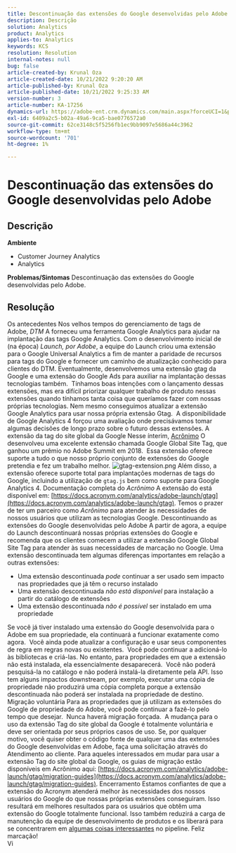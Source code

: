 ```yaml
---
title: Descontinuação das extensões do Google desenvolvidas pelo Adobe
description: Descrição
solution: Analytics
product: Analytics
applies-to: Analytics
keywords: KCS
resolution: Resolution
internal-notes: null
bug: false
article-created-by: Krunal Oza
article-created-date: 10/21/2022 9:20:20 AM
article-published-by: Krunal Oza
article-published-date: 10/21/2022 9:25:33 AM
version-number: 3
article-number: KA-17256
dynamics-url: https://adobe-ent.crm.dynamics.com/main.aspx?forceUCI=1&pagetype=entityrecord&etn=knowledgearticle&id=98c25394-2151-ed11-bba2-0022480867fb
exl-id: 6409a2c5-b02a-49a6-9ca5-bae0776572a0
source-git-commit: 62ce3148c5f5256fb1ec9bb9097e5686a44c3962
workflow-type: tm+mt
source-wordcount: '701'
ht-degree: 1%

---
```


# Descontinuação das extensões do Google desenvolvidas pelo Adobe

## Descrição

<b>Ambiente</b>
- Customer Journey Analytics
- Analytics



<b>Problemas/Sintomas</b>
Descontinuação das extensões do Google desenvolvidas pelo Adobe.


## Resolução

Os antecedentes Nos velhos tempos do gerenciamento de tags de Adobe, *DTM* A forneceu uma ferramenta Google Analytics para ajudar na implantação das tags Google Analytics.
Com o desenvolvimento inicial de (na época) *Launch, por Adobe*, a equipe do Launch criou uma extensão para o Google Universal Analytics a fim de manter a paridade de recursos para tags do Google e fornecer um caminho de atualização conhecido para clientes do DTM.
Eventualmente, desenvolvemos uma extensão gtag da Google e uma extensão do Google Ads para auxiliar na implantação dessas tecnologias também.  Tínhamos boas intenções com o lançamento dessas extensões, mas era difícil priorizar qualquer trabalho de produto nessas extensões quando tínhamos tanta coisa que queríamos fazer com nossas próprias tecnologias. Nem mesmo conseguimos atualizar a extensão Google Analytics para usar nossa própria extensão Gtag. 
A disponibilidade de Google Analytics 4 forçou uma avaliação onde precisávamos tomar algumas decisões de longo prazo sobre o futuro dessas extensões.
A extensão da tag do site global da Google Nesse ínterim, [Acrônimo](https://www.acronym.com/) O desenvolveu uma excelente extensão chamada Google Global Site Tag, que ganhou um prêmio no Adobe Summit em 2018.  Essa extensão oferece suporte a tudo o que nosso próprio conjunto de extensões do Google pretendia e fez um trabalho melhor.
![gtag-extension.png](https://experienceleaguecommunities.adobe.com/t5/image/serverpage/image-id/32446iD3F68A3559E15F49/image-size/large?v=v2&amp;amp;px=999 "gtag-extension.png")
Além disso, a extensão oferece suporte total para implantações modernas de tags do Google, incluindo a utilização de `gtag.js` bem como suporte para Google Analytics 4.
Documentação completa do *Acrônimo* A extensão do está disponível em: [https://docs.acronym.com/analytics/adobe-launch/gtag](https://docs.acronym.com/analytics/adobe-launch/gtag).
Temos o prazer de ter um parceiro como *Acrônimo* para atender às necessidades de nossos usuários que utilizam as tecnologias Google.
Descontinuando as extensões do Google desenvolvidas pelo Adobe A partir de agora, a equipe do Launch descontinuará nossas próprias extensões do Google e recomenda que os clientes comecem a utilizar a extensão Google Global Site Tag para atender às suas necessidades de marcação no Google.
Uma extensão descontinuada tem algumas diferenças importantes em relação a outras extensões:
- Uma extensão descontinuada *pode* continuar a ser usado sem impacto nas propriedades que já têm o recurso instalado
- Uma extensão descontinuada *não está disponível* para instalação a partir do catálogo de extensões
- Uma extensão descontinuada *não é possível* ser instalado em uma propriedade

Se você já tiver instalado uma extensão do Google desenvolvida para o Adobe em sua propriedade, ela continuará a funcionar exatamente como agora.  Você ainda pode atualizar a configuração e usar seus componentes de regra em regras novas ou existentes.  Você pode continuar a adicioná-lo às bibliotecas e criá-las.
No entanto, para propriedades em que a extensão não está instalada, ela essencialmente desaparecerá.  Você não poderá pesquisá-la no catálogo e não poderá instalá-la diretamente pela API.
Isso tem alguns impactos downstream, por exemplo, executar uma cópia de propriedade não produzirá uma cópia completa porque a extensão descontinuada não poderá ser instalada na propriedade de destino.
Migração voluntária Para as propriedades que já utilizam as extensões do Google de propriedade do Adobe, você pode continuar a fazê-lo pelo tempo que desejar.  Nunca haverá migração forçada.  A mudança para o uso da extensão Tag do site global da Google é totalmente voluntária e deve ser orientada por seus próprios casos de uso.
Se, por qualquer motivo, você quiser obter o código fonte de qualquer uma das extensões do Google desenvolvidas em Adobe, faça uma solicitação através do Atendimento ao cliente.
Para aqueles interessados em mudar para usar a extensão Tag do site global da Google, os guias de migração estão disponíveis em Acrônimo aqui: [https://docs.acronym.com/analytics/adobe-launch/gtag/migration-guides](https://docs.acronym.com/analytics/adobe-launch/gtag/migration-guides).
Encerramento Estamos confiantes de que a extensão do Acronym atenderá melhor às necessidades dos nossos usuários do Google do que nossas próprias extensões conseguiram. Isso resultará em melhores resultados para os usuários que obtêm uma extensão do Google totalmente funcional. Isso também reduzirá a carga de manutenção da equipe de desenvolvimento de produtos e os liberará para se concentrarem em [algumas coisas interessantes](https://experienceleaguecommunities.adobe.com/t5/adobe-experience-platform-launch/data-collection-roadmap/ba-p/401733) no pipeline.
Feliz marcação!<br>Vi
